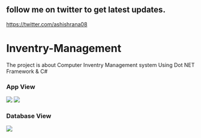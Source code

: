 ## follow me on twitter to get latest updates.
https://twitter.com/ashishrana08


# Inventry-Management
The project is about Computer Inventry Management system 
Using Dot NET Framework & C#


### App View
![](https://github.com/ashishrana080699/Inventry-Management/blob/master/Screenshot.png)
![](https://github.com/ashishrana080699/Inventry-Management/blob/master/Screenshot%20(1).png)


### Database View 
![](https://github.com/ashishrana080699/Inventry-Management/blob/master/Screenshot%20(2).png)
